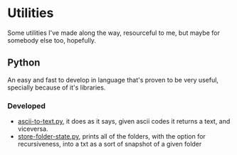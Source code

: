 # Utilities #

Some utilities I've made along the way, resourceful to me, but maybe for somebody else too, hopefully.

## Python

An easy and fast to develop in language that's proven to be very useful, specially because of it's libraries.

### Developed

- [ascii-to-text.py](./python/ascii-to-text.py), it does as it says, given ascii codes it returns a text, and viceversa.
- [store-folder-state.py](./python/store-folder-state.py), prints all of the folders, with the option for recursiveness, into a txt as a sort of snapshot of a given folder